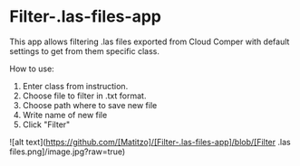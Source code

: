 # Filter-.las-files-app
This app allows filtering .las files exported from Cloud Comper with default settings to get from them specific class. 

How to use:
1. Enter class from instruction.
2. Choose file to filter in .txt format.
3. Choose path where to save new file
4. Write name of new file
5. Click "Filter"

![alt text](https://github.com/[Matitzo]/[Filter-.las-files-app]/blob/[Filter .las files.png]/image.jpg?raw=true)
